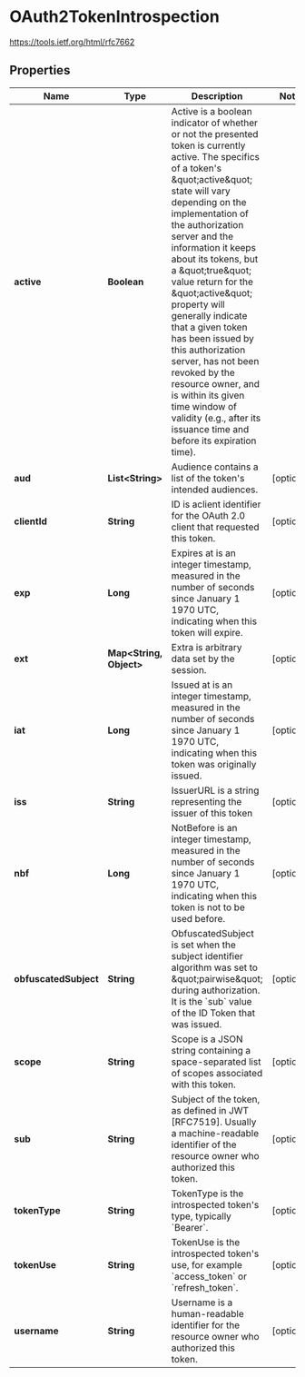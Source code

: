 

# OAuth2TokenIntrospection

https://tools.ietf.org/html/rfc7662

## Properties

| Name | Type | Description | Notes |
|------------ | ------------- | ------------- | -------------|
|**active** | **Boolean** | Active is a boolean indicator of whether or not the presented token is currently active.  The specifics of a token&#39;s \&quot;active\&quot; state will vary depending on the implementation of the authorization server and the information it keeps about its tokens, but a \&quot;true\&quot; value return for the \&quot;active\&quot; property will generally indicate that a given token has been issued by this authorization server, has not been revoked by the resource owner, and is within its given time window of validity (e.g., after its issuance time and before its expiration time). |  |
|**aud** | **List&lt;String&gt;** | Audience contains a list of the token&#39;s intended audiences. |  [optional] |
|**clientId** | **String** | ID is aclient identifier for the OAuth 2.0 client that requested this token. |  [optional] |
|**exp** | **Long** | Expires at is an integer timestamp, measured in the number of seconds since January 1 1970 UTC, indicating when this token will expire. |  [optional] |
|**ext** | **Map&lt;String, Object&gt;** | Extra is arbitrary data set by the session. |  [optional] |
|**iat** | **Long** | Issued at is an integer timestamp, measured in the number of seconds since January 1 1970 UTC, indicating when this token was originally issued. |  [optional] |
|**iss** | **String** | IssuerURL is a string representing the issuer of this token |  [optional] |
|**nbf** | **Long** | NotBefore is an integer timestamp, measured in the number of seconds since January 1 1970 UTC, indicating when this token is not to be used before. |  [optional] |
|**obfuscatedSubject** | **String** | ObfuscatedSubject is set when the subject identifier algorithm was set to \&quot;pairwise\&quot; during authorization. It is the &#x60;sub&#x60; value of the ID Token that was issued. |  [optional] |
|**scope** | **String** | Scope is a JSON string containing a space-separated list of scopes associated with this token. |  [optional] |
|**sub** | **String** | Subject of the token, as defined in JWT [RFC7519]. Usually a machine-readable identifier of the resource owner who authorized this token. |  [optional] |
|**tokenType** | **String** | TokenType is the introspected token&#39;s type, typically &#x60;Bearer&#x60;. |  [optional] |
|**tokenUse** | **String** | TokenUse is the introspected token&#39;s use, for example &#x60;access_token&#x60; or &#x60;refresh_token&#x60;. |  [optional] |
|**username** | **String** | Username is a human-readable identifier for the resource owner who authorized this token. |  [optional] |



